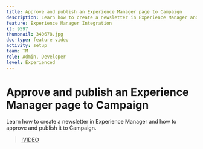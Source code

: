 ```yaml
---
title: Approve and publish an Experience Manager page to Campaign
description: Learn how to create a newsletter in Experience Manager and how to approve and publish it to Campaign.
feature: Experience Manager Integration
kt: 9597
thumbnail: 340678.jpg
doc-type: feature video
activity: setup
team: TM
role: Admin, Developer
level: Experienced
---
```

# Approve and publish an Experience Manager page to Campaign

Learn how to create a newsletter in Experience Manager and how to approve and publish it to Campaign.

>[!VIDEO](https://video.tv.adobe.com/v/340678?quality=12)
